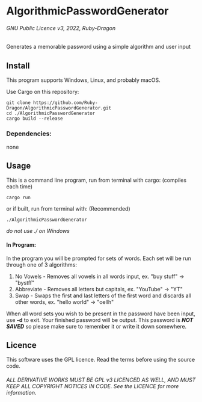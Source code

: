 # AlgorithmicPasswordGenerator

###### GNU Public Licence v3, 2022, Ruby-Dragon

Generates a memorable password using a simple algorithm and user input

## Install

This program supports Windows, Linux, and probably macOS.

Use Cargo on this repository:

    git clone https://github.com/Ruby-Dragon/AlgorithmicPasswordGenerator.git
    cd ./AlgorithmicPasswordGenerator
    cargo build --release

### Dependencies:

none

## Usage

This is a command line program, run from terminal with cargo: (compiles each time)

    cargo run

or if built, run from terminal with: (Recommended)

    ./AlgorithmicPasswordGenerator

*do not use ./ on Windows*

#### In Program:

In the program you will be prompted for sets of words. Each set will be run through one of 3 algorithms:

1. No Vowels - Removes all vowels in all words input, ex. "buy stuff" -> "bystff"
2. Abbreviate - Removes all letters but capitals, ex. "YouTube" -> "YT"
3. Swap - Swaps the first and last letters of the first word and discards all other words, ex. "hello world" -> "oellh"

When all word sets you wish to be present in the password have been input, use **-d** to exit. 
Your finished password will be output. This password is ***NOT SAVED*** so please make sure to remember it or write it down somewhere.

## Licence


This software uses the GPL licence. Read the terms before using the source code.

###### ALL DERIVATIVE WORKS MUST BE GPL v3 LICENCED AS WELL, AND MUST KEEP ALL COPYRIGHT NOTICES IN CODE. See the LICENCE for more information.
